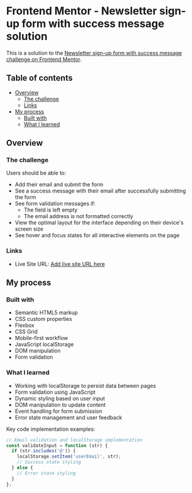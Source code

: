# Frontend Mentor - Newsletter sign-up form with success message solution

This is a solution to the [Newsletter sign-up form with success message challenge on Frontend Mentor](https://www.frontendmentor.io/challenges/newsletter-signup-form-with-success-message-3FC1AZbNrv).

## Table of contents

- [Overview](#overview)
  - [The challenge](#the-challenge)
  - [Links](#links)
- [My process](#my-process)
  - [Built with](#built-with)
  - [What I learned](#what-i-learned)

## Overview

### The challenge

Users should be able to:

- Add their email and submit the form
- See a success message with their email after successfully submitting the form
- See form validation messages if:
  - The field is left empty
  - The email address is not formatted correctly
- View the optimal layout for the interface depending on their device's screen size
- See hover and focus states for all interactive elements on the page

### Links

- Live Site URL: [Add live site URL here]()

## My process

### Built with

- Semantic HTML5 markup
- CSS custom properties
- Flexbox
- CSS Grid
- Mobile-first workflow
- JavaScript localStorage
- DOM manipulation
- Form validation

### What I learned

- Working with localStorage to persist data between pages
- Form validation using JavaScript
- Dynamic styling based on user input
- DOM manipulation to update content
- Event handling for form submission
- Error state management and user feedback

Key code implementation examples:

```javascript
// Email validation and localStorage implementation
const validateInput = function (str) {
  if (str.includes('@')) {
    localStorage.setItem('userEmail', str);
    // Success state styling
  } else {
    // Error state styling
  }
};
```

